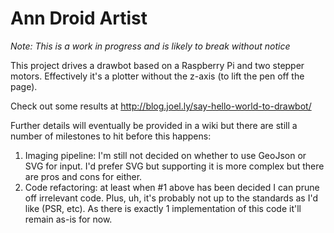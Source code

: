 # Ann Droid Artist

_Note: This is a work in progress and is likely to break without notice_

This project drives a drawbot based on a Raspberry Pi and two stepper motors. Effectively it's a 
plotter without the z-axis (to lift the pen off the page).

Check out some results at http://blog.joel.ly/say-hello-world-to-drawbot/

Further details will eventually be provided in a wiki but there are still a number of milestones 
to hit before this happens:

1. Imaging pipeline: I'm still not decided on whether to use GeoJson or SVG for input. I'd 
   prefer SVG but supporting it is more complex but there are pros and cons for either.
2. Code refactoring: at least when #1 above has been decided I can prune off irrelevant code. Plus,
   uh, it's probably not up to the standards as I'd like (PSR, etc). As there is exactly 1 
   implementation of this code it'll remain as-is for now.


